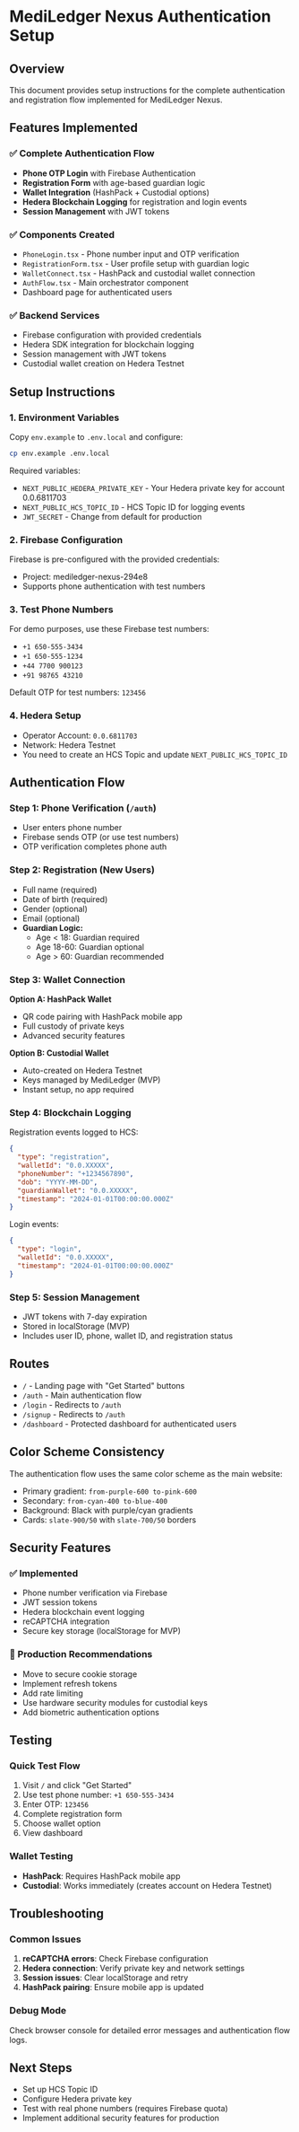 # MediLedger Nexus Authentication Setup

## Overview
This document provides setup instructions for the complete authentication and registration flow implemented for MediLedger Nexus.

## Features Implemented

### ✅ Complete Authentication Flow
- **Phone OTP Login** with Firebase Authentication
- **Registration Form** with age-based guardian logic
- **Wallet Integration** (HashPack + Custodial options)
- **Hedera Blockchain Logging** for registration and login events
- **Session Management** with JWT tokens

### ✅ Components Created
- `PhoneLogin.tsx` - Phone number input and OTP verification
- `RegistrationForm.tsx` - User profile setup with guardian logic
- `WalletConnect.tsx` - HashPack and custodial wallet connection
- `AuthFlow.tsx` - Main orchestrator component
- Dashboard page for authenticated users

### ✅ Backend Services
- Firebase configuration with provided credentials
- Hedera SDK integration for blockchain logging
- Session management with JWT tokens
- Custodial wallet creation on Hedera Testnet

## Setup Instructions

### 1. Environment Variables
Copy `env.example` to `.env.local` and configure:

```bash
cp env.example .env.local
```

Required variables:
- `NEXT_PUBLIC_HEDERA_PRIVATE_KEY` - Your Hedera private key for account 0.0.6811703
- `NEXT_PUBLIC_HCS_TOPIC_ID` - HCS Topic ID for logging events
- `JWT_SECRET` - Change from default for production

### 2. Firebase Configuration
Firebase is pre-configured with the provided credentials:
- Project: mediledger-nexus-294e8
- Supports phone authentication with test numbers

### 3. Test Phone Numbers
For demo purposes, use these Firebase test numbers:
- `+1 650-555-3434`
- `+1 650-555-1234`
- `+44 7700 900123`
- `+91 98765 43210`

Default OTP for test numbers: `123456`

### 4. Hedera Setup
- Operator Account: `0.0.6811703`
- Network: Hedera Testnet
- You need to create an HCS Topic and update `NEXT_PUBLIC_HCS_TOPIC_ID`

## Authentication Flow

### Step 1: Phone Verification (`/auth`)
- User enters phone number
- Firebase sends OTP (or use test numbers)
- OTP verification completes phone auth

### Step 2: Registration (New Users)
- Full name (required)
- Date of birth (required)
- Gender (optional)
- Email (optional)
- **Guardian Logic:**
  - Age < 18: Guardian required
  - Age 18-60: Guardian optional
  - Age > 60: Guardian recommended

### Step 3: Wallet Connection
**Option A: HashPack Wallet**
- QR code pairing with HashPack mobile app
- Full custody of private keys
- Advanced security features

**Option B: Custodial Wallet**
- Auto-created on Hedera Testnet
- Keys managed by MediLedger (MVP)
- Instant setup, no app required

### Step 4: Blockchain Logging
Registration events logged to HCS:
```json
{
  "type": "registration",
  "walletId": "0.0.XXXXX",
  "phoneNumber": "+1234567890",
  "dob": "YYYY-MM-DD",
  "guardianWallet": "0.0.XXXXX",
  "timestamp": "2024-01-01T00:00:00.000Z"
}
```

Login events:
```json
{
  "type": "login",
  "walletId": "0.0.XXXXX",
  "timestamp": "2024-01-01T00:00:00.000Z"
}
```

### Step 5: Session Management
- JWT tokens with 7-day expiration
- Stored in localStorage (MVP)
- Includes user ID, phone, wallet ID, and registration status

## Routes

- `/` - Landing page with "Get Started" buttons
- `/auth` - Main authentication flow
- `/login` - Redirects to `/auth`
- `/signup` - Redirects to `/auth`
- `/dashboard` - Protected dashboard for authenticated users

## Color Scheme Consistency
The authentication flow uses the same color scheme as the main website:
- Primary gradient: `from-purple-600 to-pink-600`
- Secondary: `from-cyan-400 to-blue-400`
- Background: Black with purple/cyan gradients
- Cards: `slate-900/50` with `slate-700/50` borders

## Security Features

### ✅ Implemented
- Phone number verification via Firebase
- JWT session tokens
- Hedera blockchain event logging
- reCAPTCHA integration
- Secure key storage (localStorage for MVP)

### 🔄 Production Recommendations
- Move to secure cookie storage
- Implement refresh tokens
- Add rate limiting
- Use hardware security modules for custodial keys
- Add biometric authentication options

## Testing

### Quick Test Flow
1. Visit `/` and click "Get Started"
2. Use test phone number: `+1 650-555-3434`
3. Enter OTP: `123456`
4. Complete registration form
5. Choose wallet option
6. View dashboard

### Wallet Testing
- **HashPack**: Requires HashPack mobile app
- **Custodial**: Works immediately (creates account on Hedera Testnet)

## Troubleshooting

### Common Issues
1. **reCAPTCHA errors**: Check Firebase configuration
2. **Hedera connection**: Verify private key and network settings
3. **Session issues**: Clear localStorage and retry
4. **HashPack pairing**: Ensure mobile app is updated

### Debug Mode
Check browser console for detailed error messages and authentication flow logs.

## Next Steps
- Set up HCS Topic ID
- Configure Hedera private key
- Test with real phone numbers (requires Firebase quota)
- Implement additional security features for production
